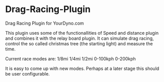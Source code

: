 # Drag-Racing-Plugin
Drag Racing Plugin for YourDyno.com

This plugin uses some of the functionallities of Speed and distance plugin and combines it with the relay board plugin. It can simulate drag racing, control the so called christmas tree (the starting light) and measure the time.

Current race modes are:
1/8mi
1/4mi
1/2mi
0-100kph
0-200kph

It is easy to come up with new modes. Perhaps at a later stage this should be user configurable.



